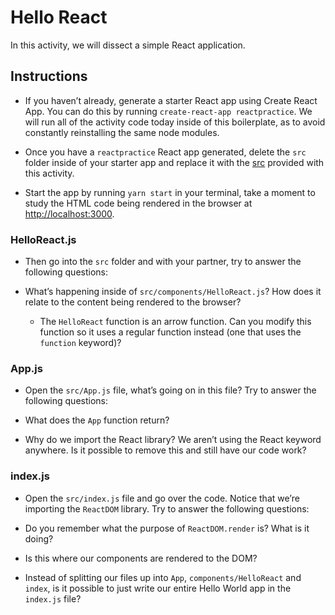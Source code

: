 # Hello React

In this activity, we will dissect a simple React application.

## Instructions

* If you haven’t already, generate a starter React app using Create React App. You can do this by running `create-react-app reactpractice`. We will run all of the activity code today inside of this boilerplate, as to avoid constantly reinstalling the same node modules.

* Once you have a `reactpractice` React app generated, delete the `src` folder inside of your starter app and replace it with the [src](Unsolved/src) provided with this activity.

* Start the app by running `yarn start` in your terminal, take a moment to study the HTML code being rendered in the browser at [http://localhost:3000](http://localhost:3000).

### HelloReact.js

* Then go into the `src` folder and with your partner, try to answer the following questions:

 * What’s happening inside of `src/components/HelloReact.js`? How does it relate to the content being rendered to the browser?

   * The `HelloReact` function is an arrow function. Can you modify this function so it uses a regular function instead (one that uses the `function` keyword)?

### App.js

* Open the `src/App.js` file, what’s going on in this file? Try to answer the following questions:

 * What does the `App` function return?

 * Why do we import the React library? We aren’t using the React keyword anywhere. Is it possible to remove this and still have our code work?

### index.js

* Open the `src/index.js` file and go over the code. Notice that we’re importing the `ReactDOM` library. Try to answer the following questions:

 * Do you remember what the purpose of `ReactDOM.render` is? What is it doing?

 * Is this where our components are rendered to the DOM?

 * Instead of splitting our files up into `App`, `components/HelloReact` and `index`, is it possible to just write our entire Hello World app in the `index.js` file?